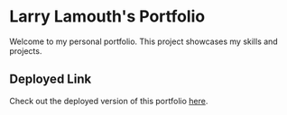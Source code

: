 # Larry Lamouth's Portfolio

Welcome to my personal portfolio. This project showcases my skills and projects. 

## Deployed Link

Check out the deployed version of this portfolio [here](https://larry-lamouth-dev.netlify.app/).

